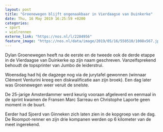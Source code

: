 ```yaml
---
layout: post
title: "Groenewegen blijft ongenaakbaar in Vierdaagse van Duinkerke"
date: Thu, 16 May 2019 16:25:59 +0200
categories: 
- sport 
- wielrennen 
externe_link: "https://nos.nl/l/2284956"
feature_image: "https://nos.nl/data/image/2019/05/16/550510/1008x567.jpg"
---
```


<p>Dylan Groenewegen heeft na de eerste en de tweede ook de derde etappe in de Vierdaagse van Duinkerke op zijn naam geschreven. Vanzelfsprekend behoudt de topsprinter van Jumbo de leiderstrui.</p>
<p>Woensdag had hij de dagzege nog via de jurytafel gewonnen (winnaar Clément Venturini kreeg een diskwalificatie aan zijn broek). Een dag later was Groenewegen weer veruit de snelste.</p>
<p>De 25-jarige Amsterdammer werd keurig vooraan afgeleverd en eenmaal in de sprint kwamen de Fransen Marc Sarreau en Christophe Laporte geen moment in de buurt.</p>
<p>Eerder had Sjoerd van Ginneken zich laten zien in de kopgroep van de dag. De Roompot-renner en zijn drie kompanen werden op 6 kilometer van de meet ingerekend.</p>
